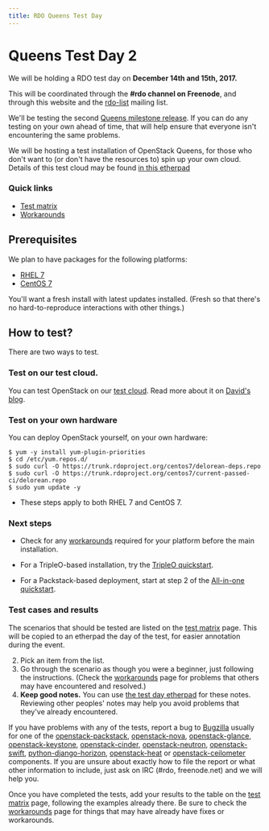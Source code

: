 ```yaml
---
title: RDO Queens Test Day
---
```


# Queens Test Day 2

We will be holding a RDO test day on **December 14th and 15th, 2017.**

This will be coordinated through the **#rdo channel on Freenode**, and
through this website and the [rdo-list](https://www.redhat.com/mailman/listinfo/rdo-list) mailing list.

We'll be testing the second [Queens milestone
release](http://releases.openstack.org/queens/schedule.html). If you can do
any testing on your own ahead of time, that will help ensure that
everyone isn't encountering the same problems.

We will be hosting a test installation of OpenStack Queens, for those
who don't want to (or don't have the resources to) spin up your own
cloud. Details of this test cloud may be found [in this
etherpad](https://etherpad.openstack.org/p/rdo-queens-m2-cloud)

### Quick links

* [Test matrix](/testday/tests)
* [Workarounds](/testday/queens/workarounds2)

## Prerequisites

We plan to have packages for the following platforms:

* [RHEL 7](https://access.redhat.com/products/red-hat-enterprise-linux/)
* [CentOS 7](https://www.centos.org/download/)

You'll want a fresh install with latest updates installed.
(Fresh so that there's no hard-to-reproduce interactions with other things.)

## How to test?

There are two ways to test. 

### Test on our test cloud.

You can test OpenStack on our [test
cloud](https://etherpad.openstack.org/p/rdo-queens-m2-cloud). Read more
about it on [David's
blog](https://dmsimard.com/2017/11/29/come-try-a-real-openstack-queens-deployment/).

### Test on your own hardware

You can deploy OpenStack yourself, on your
own hardware:

    $ yum -y install yum-plugin-priorities
    $ cd /etc/yum.repos.d/
    $ sudo curl -O https://trunk.rdoproject.org/centos7/delorean-deps.repo
    $ sudo curl -O https://trunk.rdoproject.org/centos7/current-passed-ci/delorean.repo
    $ sudo yum update -y

* These steps apply to both RHEL 7 and CentOS 7.

### Next steps

* Check for any [workarounds](/testday/queens/workarounds2) required for your platform before the main installation.

* For a TripleO-based installation, try the [TripleO quickstart](https://www.rdoproject.org/tripleo/).

* For a Packstack-based deployment, start at step 2 of the [All-in-one quickstart](/install/packstack#Step_2:_Install_Packstack_Installer).

### Test cases and results

The scenarios that should be tested are listed on the [test matrix](/testday/tests) page. This will be copied to an etherpad the day of the test, for easier annotation during the event.

2. Pick an item from the list.
1. Go through the scenario as though you were a beginner, just following the instructions. (Check the [workarounds](/testday/queens/workarounds2) page for problems that others may have encountered and resolved.)
1. **Keep good notes.** You can use [the test day etherpad](https://etherpad.openstack.org/p/rdo-test-days-queens-m2) for these notes. Reviewing other peoples' notes may help you avoid problems that they've already encountered.

If you have problems with any of the tests, report a bug to [Bugzilla](https://bugzilla.redhat.com) usually for one of the
[openstack-packstack](https://bugzilla.redhat.com/enter_bug.cgi?product=RDO&component=openstack-packstack),
[openstack-nova](https://bugzilla.redhat.com/enter_bug.cgi?product=RDO&component=openstack-nova), [openstack-glance](https://bugzilla.redhat.com/enter_bug.cgi?product=RDO&component=openstack-glance), [openstack-keystone](https://bugzilla.redhat.com/enter_bug.cgi?product=RDO&component=openstack-keystone), [openstack-cinder](https://bugzilla.redhat.com/enter_bug.cgi?product=RDO&component=openstack-cinder),
[openstack-neutron](https://bugzilla.redhat.com/enter_bug.cgi?product=RDO&component=openstack-neutron), [openstack-swift](https://bugzilla.redhat.com/enter_bug.cgi?product=RDO&component=openstack-swift),  [python-django-horizon](https://bugzilla.redhat.com/enter_bug.cgi?product=RDO&component=python-django-horizon), [openstack-heat](https://bugzilla.redhat.com/enter_bug.cgi?product=RDO&component=openstack-heat) or [openstack-ceilometer](https://bugzilla.redhat.com/enter_bug.cgi?product=RDO&component=openstack-ceilometer) components. If you are unsure about exactly how to file the report or what other information to include, just ask on IRC (#rdo, freenode.net)  and we will help you.

Once you have completed the tests, add your results to the table on the [test matrix](/testday/tests) page, following the examples already there. Be sure to check the [workarounds](/testday/queens/workarounds2) page for things that may have already have fixes or workarounds.
